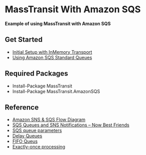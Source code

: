 # MassTransit With Amazon SQS
**Example of using MassTransit with Amazon SQS**

## Get Started
- [Initial Setup with InMemory Transport](https://masstransit-project.com/getting-started/)
- [Using Amazon SQS Standard Queues](https://masstransit-project.com/usage/transports/amazonsqs.html)

## Required Packages
- Install-Package MassTransit
- Install-Package MassTransit.AmazonSQS

## Reference
- [Amazon SNS & SQS Flow Diagram](https://miro.com/app/board/o9J_l1S5cEc=/)
- [SQS Queues and SNS Notifications – Now Best Friends](https://aws.amazon.com/blogs/aws/queues-and-notifications-now-best-friends/)
- [SQS queue parameters](https://docs.aws.amazon.com/AWSSimpleQueueService/latest/SQSDeveloperGuide/sqs-configure-queue-parameters.html)  
- [Delay Queues](https://docs.aws.amazon.com/AWSSimpleQueueService/latest/SQSDeveloperGuide/sqs-delay-queues.html) 
- [FIFO Queus](https://docs.aws.amazon.com/AWSSimpleQueueService/latest/SQSDeveloperGuide/FIFO-queues.html)
- [Exactly-once processing](https://docs.aws.amazon.com/AWSSimpleQueueService/latest/SQSDeveloperGuide/FIFO-queues-exactly-once-processing.html)
  